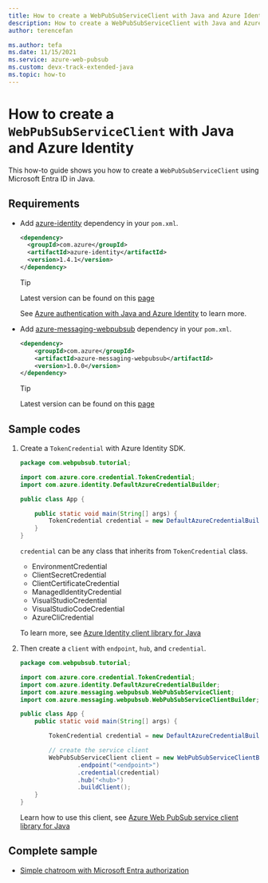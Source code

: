 ```yaml
---
title: How to create a WebPubSubServiceClient with Java and Azure Identity
description: How to create a WebPubSubServiceClient with Java and Azure Identity
author: terencefan

ms.author: tefa
ms.date: 11/15/2021
ms.service: azure-web-pubsub
ms.custom: devx-track-extended-java
ms.topic: how-to
---
```


# How to create a `WebPubSubServiceClient` with Java and Azure Identity

This how-to guide shows you how to create a `WebPubSubServiceClient` using Microsoft Entra ID in Java.

## Requirements

- Add [azure-identity](https://mvnrepository.com/artifact/com.azure/azure-identity) dependency in your `pom.xml`.

  ```xml
  <dependency>
    <groupId>com.azure</groupId>
    <artifactId>azure-identity</artifactId>
    <version>1.4.1</version>
  </dependency>
  ```

  > [!Tip]
  > Latest version can be found on this [page](https://mvnrepository.com/artifact/com.azure/azure-identity)

  See [Azure authentication with Java and Azure Identity](/azure/developer/java/sdk/identity) to learn more.

- Add [azure-messaging-webpubsub](https://mvnrepository.com/artifact/com.azure/azure-messaging-webpubsub) dependency in your `pom.xml`.

  ```xml
  <dependency>
      <groupId>com.azure</groupId>
      <artifactId>azure-messaging-webpubsub</artifactId>
      <version>1.0.0</version>
  </dependency>
  ```

  > [!Tip]
  > Latest version can be found on this [page](https://mvnrepository.com/artifact/com.azure/azure-messaging-webpubsub)

## Sample codes

1. Create a `TokenCredential` with Azure Identity SDK.

   ```java
   package com.webpubsub.tutorial;

   import com.azure.core.credential.TokenCredential;
   import com.azure.identity.DefaultAzureCredentialBuilder;

   public class App {

       public static void main(String[] args) {
           TokenCredential credential = new DefaultAzureCredentialBuilder().build();
       }
   }
   ```

   `credential` can be any class that inherits from `TokenCredential` class.

   - EnvironmentCredential
   - ClientSecretCredential
   - ClientCertificateCredential
   - ManagedIdentityCredential
   - VisualStudioCredential
   - VisualStudioCodeCredential
   - AzureCliCredential

   To learn more, see [Azure Identity client library for Java](/java/api/overview/azure/identity-readme)

2. Then create a `client` with `endpoint`, `hub`, and `credential`.

   ```Java
   package com.webpubsub.tutorial;

   import com.azure.core.credential.TokenCredential;
   import com.azure.identity.DefaultAzureCredentialBuilder;
   import com.azure.messaging.webpubsub.WebPubSubServiceClient;
   import com.azure.messaging.webpubsub.WebPubSubServiceClientBuilder;

   public class App {
       public static void main(String[] args) {

           TokenCredential credential = new DefaultAzureCredentialBuilder().build();

           // create the service client
           WebPubSubServiceClient client = new WebPubSubServiceClientBuilder()
                   .endpoint("<endpoint>")
                   .credential(credential)
                   .hub("<hub>")
                   .buildClient();
       }
   }
   ```

   Learn how to use this client, see [Azure Web PubSub service client library for Java](/java/api/overview/azure/messaging-webpubsub-readme)

## Complete sample

- [Simple chatroom with Microsoft Entra authorization](https://github.com/Azure/azure-webpubsub/tree/main/samples/java/chatapp-aad)
